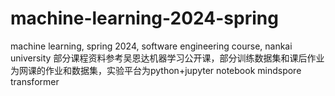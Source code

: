 # machine-learning-2024-spring
machine learning, spring 2024, software engineering course, nankai university
部分课程资料参考吴恩达机器学习公开课，部分训练数据集和课后作业为网课的作业和数据集，实验平台为python+jupyter notebook
mindspore transformer
